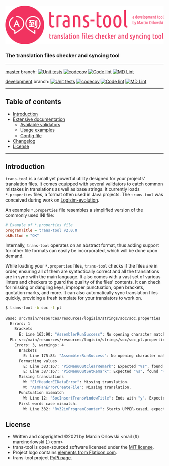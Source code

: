 ![trans-tool logo](artwork/trans-tool-logo.png)

### The translation files checker and syncing tool ###

---

[master](https://github.com/MarcinOrlowski/trans-tool/tree/master) branch:
[![Unit tests](https://github.com/MarcinOrlowski/trans-tool/actions/workflows/unittests.yml/badge.svg?branch=master)](https://github.com/MarcinOrlowski/trans-tool/actions/workflows/unittests.yml)
[![codecov](https://codecov.io/gh/MarcinOrlowski/trans-tool/branch/master/graph/badge.svg?token=3THKJKSQ1G)](https://codecov.io/gh/MarcinOrlowski/trans-tool)
[![Code lint](https://github.com/MarcinOrlowski/trans-tool/actions/workflows/linter.yml/badge.svg?branch=master)](https://github.com/MarcinOrlowski/trans-tool/actions/workflows/linter.yml)
[![MD Lint](https://github.com/MarcinOrlowski/trans-tool/actions/workflows/markdown.yml/badge.svg?branch=master)](https://github.com/MarcinOrlowski/trans-tool/actions/workflows/markdown.yml)

[development](https://github.com/MarcinOrlowski/trans-tool/tree/dev) branch:
[![Unit tests](https://github.com/MarcinOrlowski/trans-tool/actions/workflows/unittests.yml/badge.svg?branch=dev)](https://github.com/MarcinOrlowski/trans-tool/actions/workflows/unittests.yml)
[![codecov](https://codecov.io/gh/MarcinOrlowski/trans-tool/branch/dev/graph/badge.svg?token=3THKJKSQ1G)](https://codecov.io/gh/MarcinOrlowski/trans-tool)
[![Code lint](https://github.com/MarcinOrlowski/trans-tool/actions/workflows/linter.yml/badge.svg?branch=dev)](https://github.com/MarcinOrlowski/trans-tool/actions/workflows/linter.yml)
[![MD Lint](https://github.com/MarcinOrlowski/trans-tool/actions/workflows/markdown.yml/badge.svg?branch=dev)](https://github.com/MarcinOrlowski/trans-tool/actions/workflows/markdown.yml)

---

## Table of contents ##

* [Introduction](#introduction)
* [Extensive documentation](docs/README.md)
  * [Available validators](docs/checks/README.md)
  * [Usage examples](docs/usage.md)
  * [Config file](docs/config.md)
* [Changelog](docs/CHANGES.md)
* [License](#license)

---

## Introduction ##

`trans-tool` is a small yet powerful utility designed for your projects' translation files. It comes
equipped with several validators to catch common mistakes in translations as well as base strings.
It currently loads `*.properties` files, a format often used in Java projects. The
`trans-tool` was conceived during work
on [Logisim-evolution](https://github.com/logisim-evolution/logisim-evolution/).

An example `*.properties` file resembles a simplified version of the commonly used INI file:

```ini
# Example of *.properties file
programTitle = trans-tool v2.0.0
okButton = "OK"
```

Internally, `trans-tool` operates on an abstract format, thus adding support for other file formats
can easily be incorporated, which will be done upon demand.

While loading your `*.properties` files, `trans-tool` checks if the files are in order, ensuring all
of them are syntactically correct and all the translations are in sync with the main language. It
also comes with a vast set of various linters and checkers to guard the quality of the files'
contents. It can check for missing or dangling keys, improper punctuation, open brackets, quotation
marks, and more. It can also automatically sync translation files quickly, providing a fresh
template for your translators to work on.

```bash
$ trans-tool -b soc -l pl

Base: src/main/resources/resources/logisim/strings/soc/soc.properties
  Errors: 1
    Brackets
      E: Line 163:90: "AssemblerRunSuccess": No opening character matching ")".
  PL: src/main/resources/resources/logisim/strings/soc/soc_pl.properties
    Errors: 3, warnings: 4
      Brackets
        E: Line 175:83: "AssemblerRunSuccess": No opening character matching ")".
      Formatting values
        E: Line 383:167: "PioMenuOutClearRemark": Expected "%s", found "%s.".
        E: Line 387:167: "PioMenuOutSetRemark": Expected "%s", found "%s.".
      Missing translations
        W: "ElfHeaderEIDataError": Missing translation.
        W: "AsmPanErrorCreateFile": Missing translation.
      Punctuation mismatch
        W: Line 12: "SocInsertTransWindowTitle": Ends with "y". Expected ":".
      First words case mismatch.
        W: Line 332: "Rv32imProgramCounter": Starts UPPER-cased, expected lower-case.
```

## License ##

* Written and copyrighted &copy;2021 by Marcin Orlowski <mail (#) marcinorlowski (.) com>
* trans-tool is open-sourced software licensed under
  the [MIT license](http://opensource.org/licenses/MIT).
* Project logo
  contains [elements from Flaticon.com](https://www.flaticon.com/free-icon/translation_99694).
* trans-tool project [PyPi page](https://pypi.org/project/trans-tool/).
